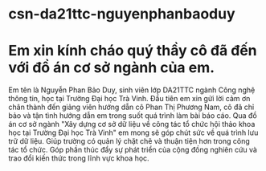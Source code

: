 # csn-da21ttc-nguyenphanbaoduy
# Em xin kính cháo quý thầy cô đã đến với đồ án cơ sở ngành của em.
Em tên là Nguyễn Phan Bảo Duy, sinh viên lớp DA21TTC ngành Công nghệ thông tin, học tại Trường Đại học Trà Vinh.
Đầu tiên em xin gửi lời cảm ơn chân thành đến giảng viên hướng dẫn cô Phan Thị Phương Nam, cô đã chỉ bảo và tận tình hướng dẫn em trong suốt quá trình làm bài báo cáo.
Qua đồ án cơ sở ngành "Xây dựng cơ sở dữ liệu về công tác tổ chức hội thảo khoa học tại Trường Đại học Trà Vinh" em mong sẽ góp chút sức về quá trình lưu trữ dữ liệu. Giúp trường có quản lý chặt chẽ và thuận tiện hơn trong công tác tổ chức. Góp phần thúc đẩy sự phát triển của cộng đồng nghiên cứu và trao đổi kiến thức trong lĩnh vực khoa học.
